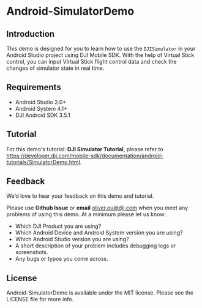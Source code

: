 # Android-SimulatorDemo

## Introduction

This demo is designed for you to learn how to use the `DJISimulator` in your Android Studio project using DJI Mobile SDK. With the help of Virtual Stick control, you can input Virtual Stick flight control data and check the changes of simulator state in real time.

## Requirements

 - Android Studio 2.0+
 - Android System 4.1+
 - DJI Android SDK 3.5.1
 
## Tutorial

For this demo's tutorial: **DJI Simulator Tutorial**, please refer to <https://developer.dji.com/mobile-sdk/documentation/android-tutorials/SimulatorDemo.html>.

## Feedback

We’d love to hear your feedback on this demo and tutorial.

Please use **Github Issue** or **email** [oliver.ou@dji.com](oliver.ou@dji.com) when you meet any problems of using this demo. At a minimum please let us know:

* Which DJI Product you are using?
* Which Android Device and Android System version you are using?
* Which Android Studio version you are using?
* A short description of your problem includes debugging logs or screenshots.
* Any bugs or typos you come across.

## License

Android-SimulatorDemo is available under the MIT license. Please see the LICENSE file for more info.
